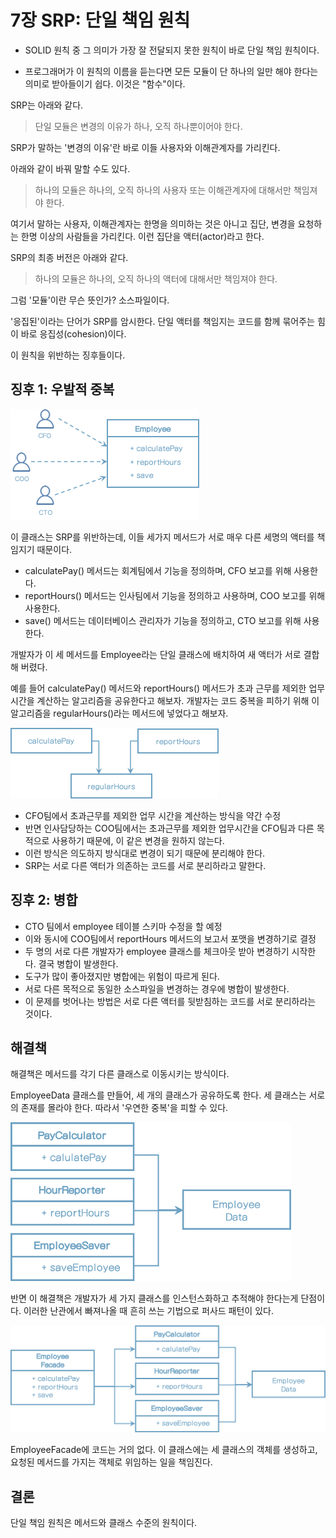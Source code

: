 # 7장 SRP: 단일 책임 원칙

* SOLID 원칙 중 그 의미가 가장 잘 전달되지 못한 원칙이 바로 단일 책임 원칙이다.

* 프로그래머가 이 원칙의 이름을 듣는다면 모든 모듈이 단 하나의 일만 해야 한다는 의미로 받아들이기 쉽다. 이것은 "함수"이다.



SRP는 아래와 같다.

> 단일 모듈은 변경의 이유가 하나, 오직 하나뿐이어야 한다.

SRP가 말하는 '변경의 이유'란 바로 이들 사용자와 이해관계자를 가리킨다.

아래와 같이 바꿔 말할 수도 있다.

> 하나의 모듈은 하나의, 오직 하나의 사용자 또는 이해관계자에 대해서만 책임져야 한다.

여기서 말하는 사용자, 이해관계자는 한명을 의미하는 것은 아니고 집단, 변경을 요청하는 한명 이상의 사람들을 가리킨다. 이런 집단을 액터(actor)라고 한다.

SRP의 최종 버전은 아래와 같다.

> 하나의 모듈은 하나의, 오직 하나의 액터에 대해서만 책임져야 한다.

그럼 '모듈'이란 무슨 뜻인가? 소스파일이다.

'응집된'이라는 단어가 SRP를 암시한다. 단일 액터를 책임지는 코드를 함께 묶어주는 힘이 바로 응집성(cohesion)이다.



이 원칙을 위반하는 징후들이다.

## 징후 1: 우발적 중복



<img src="chapter-07.assets/image-20201217081919685.png" alt="image-20201217081919685" style="zoom:50%;" />



이 클래스는 SRP를 위반하는데, 이들 세가지 메서드가 서로 매우 다른 세명의 액터를 책임지기 때문이다.

* calculatePay() 메서드는 회계팀에서 기능을 정의하며, CFO 보고를 위해 사용한다.
* reportHours() 메서드는 인사팀에서 기능을 정의하고 사용하며, COO 보고를 위해 사용한다.
* save() 메서드는 데이터베이스 관리자가 기능을 정의하고, CTO 보고를 위해 사용한다.

개발자가 이 세 메서드를 Employee라는 단일 클래스에 배치하여 새 액터가 서로 결합해 버렸다.

예를 들어 calculatePay() 메서드와 reportHours() 메서드가 초과 근무를 제외한 업무 시간을 계산하는 알고리즘을 공유한다고 해보자.
개발자는 코드 중복을 피하기 위해 이 알고리즘을 regularHours()라는 메서드에 넣었다고 해보자.



<img src="chapter-07.assets/image-20201217081909994.png" alt="image-20201217081909994" style="zoom:50%;" />



* CFO팀에서 초과근무를 제외한 업무 시간을 계산하는 방식을 약간 수정
* 반면 인사담당하는 COO팀에서는 초과근무를 제외한 업무시간을 CFO팀과 다른 목적으로 사용하기 때문에, 이 같은 변경을 원하지 않는다.
* 이런 방식은 의도하지 방식대로 변경이 되기 때문에 분리해야 한다.
* SRP는 서로 다른 액터가 의존하는 코드를 서로 분리하라고 말한다.



## 징후 2: 병합

* CTO 팀에서 employee 테이블 스키마 수정을 할 예정
* 이와 동시에 COO팀에서 reportHours 메서드의 보고서 포맷을 변경하기로 결정
* 두 명의 서로 다른 개발자가 employee 클래스를 체크아웃 받아 변경하기 시작한다. 결국 병합이 발생한다.
* 도구가 많이 좋아졌지만 병합에는 위험이 따르게 된다.
* 서로 다른 목적으로 동일한 소스파일을 변경하는 경우에 병합이 발생한다.
* 이 문제를 벗어나는 방법은 서로 다른 액터를 뒷받침하는 코드를 서로 분리하라는 것이다.



## 해결책

해결책은 메서드를 각기 다른 클래스로 이동시키는 방식이다.

EmployeeData 클래스를 만들어, 세 개의 클래스가 공유하도록 한다. 세 클래스는 서로의 존재를 몰라야 한다. 따라서 '우연한 중복'을 피할 수 있다.



<img src="chapter-07.assets/image-20201221201538464.png" alt="image-20201221201538464" style="zoom:67%;" />



반면 이 해결책은 개발자가 세 가지 클래스를 인스턴스화하고 추적해야 한다는게 단점이다. 이러한 난관에서 빠져나올 때 흔히 쓰는 기법으로 퍼사드 패턴이 있다.



<img src="chapter-07.assets/image-20201221201550463.png" alt="image-20201221201550463" style="zoom:67%;" />



EmployeeFacade에 코드는 거의 없다. 이 클래스에는 세 클래스의 객체를 생성하고, 요청된 메서드를 가지는 객체로 위임하는 일을 책임진다.



## 결론

단일 책임 원칙은 메서드와 클래스 수준의 원칙이다.



